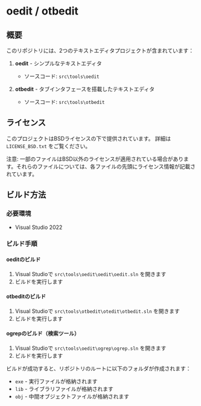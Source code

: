 # oedit / otbedit

## 概要

このリポジトリには、2つのテキストエディタプロジェクトが含まれています：

1. **oedit** - シンプルなテキストエディタ
   - ソースコード: `src\tools\oedit`

2. **otbedit** - タブインタフェースを搭載したテキストエディタ
   - ソースコード: `src\tools\otbedit`

## ライセンス

このプロジェクトはBSDライセンスの下で提供されています。
詳細は `LICENSE_BSD.txt` をご覧ください。

注意: 一部のファイルはBSD以外のライセンスが適用されている場合があります。それらのファイルについては、各ファイルの先頭にライセンス情報が記載されています。

## ビルド方法

### 必要環境

- Visual Studio 2022

### ビルド手順

#### oeditのビルド

1. Visual Studioで `src\tools\oedit\oedit\oedit.sln` を開きます
2. ビルドを実行します

#### otbeditのビルド

1. Visual Studioで `src\tools\otbedit\otedit\otbedit.sln` を開きます
2. ビルドを実行します

#### ogrepのビルド（検索ツール）

1. Visual Studioで `src\tools\oedit\ogrep\ogrep.sln` を開きます
2. ビルドを実行します

ビルドが成功すると、リポジトリのルートに以下のフォルダが作成されます：
- `exe` - 実行ファイルが格納されます
- `lib` - ライブラリファイルが格納されます
- `obj` - 中間オブジェクトファイルが格納されます

